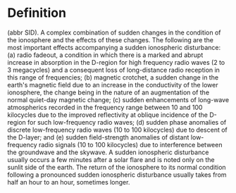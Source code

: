 # Definition

(abbr SID). A complex combination of sudden changes in the condition of
the ionosphere and the effects of these changes. The following are the
most important effects accompanying a sudden ionospheric disturbance:
(a) radio fadeout, a condition in which there is a marked and abrupt
increase in absorption in the D-region for high frequency radio waves (2
to 3 megacycles) and a consequent loss of long-distance radio reception
in this range of frequencies; (b) magnetic crotchet, a sudden change in
the earth's magnetic field due to an increase in the conductivity of the
lower ionosphere, the change being in the nature of an augmentation of
the normal quiet-day magnetic change; (c) sudden enhancements of
long-wave atmospherics recorded in the frequency range between 10 and
100 kilocycles due to the improved reflectivity at oblique incidence of
the D-region for such low-frequency radio waves; (d) sudden phase
anomalies of discrete low-frequency radio waves (10 to 100 kilocycles)
due to descent of the D-layer; and (e) sudden field-strength anomalies
of distant low-frequency radio signals (10 to 100 kilocycles) due to
interference between the groundwave and the skywave. A sudden
ionospheric disturbance usually occurs a few minutes after a solar flare
and is noted only on the sunlit side of the earth. The return of the
ionosphere to its normal condition following a pronounced sudden
ionospheric disturbance usually takes from half an hour to an hour,
sometimes longer.
